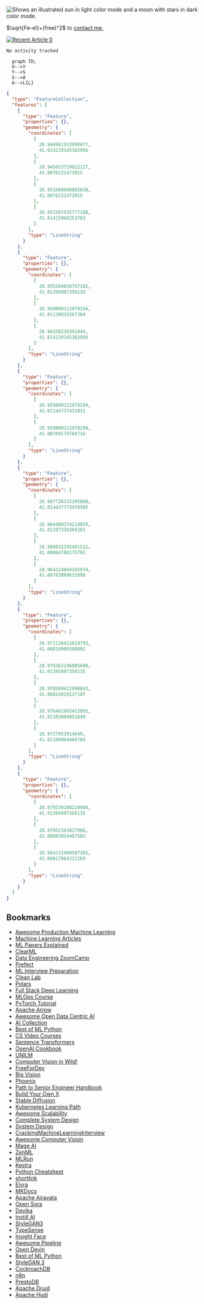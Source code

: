 <picture>
  <source media="(prefers-color-scheme: dark)" srcset="https://raw.githubusercontent.com/uysalserkan/uysalserkan/master/charmander-2.gif">
  <img alt="Shows an illustrated sun in light color mode and a moon with stars in dark color mode." src="https://raw.githubusercontent.com/uysalserkan/uysalserkan/master/charmander-2.gif">
</picture>

$\sqrt{Fe-el}+(free)^2$ to [contact me.](mailto:uysalserkan08@gmail.com)

<a target="_blank" href="https://github-readme-medium-recent-article.vercel.app/medium/@uysalserkan/0"><img src="https://github-readme-medium-recent-article.vercel.app/medium/@uysalserkan/0" alt="Recent Article 0"> 

<!--
<div align="center">
<p>Profile Visitor Counter</p>
<img src="https://profile-counter.glitch.me/uysalserkan/count.svg" alt="hit counter" align="center">
</div>
-->
<!--START_SECTION:waka-->

```txt
No activity tracked
```

<!--END_SECTION:waka-->

```mermaid
  graph TD;
  U-->Y
  Y-->S
  S-->A
  A-->L{L}
```


```geojson
{
  "type": "FeatureCollection",
  "features": [
    {
      "type": "Feature",
      "properties": {},
      "geometry": {
        "coordinates": [
          [
            28.944961553996677,
            41.014229145382956
          ],
          [
            28.945053719022127,
            41.0076222473015
          ],
          [
            28.951689600802638,
            41.0076222473015
          ],
          [
            28.951597435777188,
            41.01415960253783
          ]
        ],
        "type": "LineString"
      }
    },
    {
      "type": "Feature",
      "properties": {},
      "geometry": {
        "coordinates": [
          [
            28.955284036767182,
            41.01395097356135
          ],
          [
            28.959800122978294,
            41.01130828267384
          ],
          [
            28.96330239391844,
            41.014229145382956
          ]
        ],
        "type": "LineString"
      }
    },
    {
      "type": "Feature",
      "properties": {},
      "geometry": {
        "coordinates": [
          [
            28.959800122978294,
            41.01144737431031
          ],
          [
            28.959800122978294,
            41.00769179704716
          ]
        ],
        "type": "LineString"
      }
    },
    {
      "type": "Feature",
      "properties": {},
      "geometry": {
        "coordinates": [
          [
            28.967726315105068,
            41.014437773478505
          ],
          [
            28.964408374214855,
            41.01207328304281
          ],
          [
            28.968832295401512,
            41.00984780275792
          ],
          [
            28.964224044165974,
            41.00783089631898
          ]
        ],
        "type": "LineString"
      }
    },
    {
      "type": "Feature",
      "properties": {},
      "geometry": {
        "coordinates": [
          [
            28.971136421019793,
            41.00810909398092
          ],
          [
            28.974362196885608,
            41.01395097356135
          ],
          [
            28.978509622998843,
            41.00824819237107
          ],
          [
            28.976481992453955,
            41.01103009851849
          ],
          [
            28.9727953914649,
            41.01109964466784
          ]
        ],
        "type": "LineString"
      }
    },
    {
      "type": "Feature",
      "properties": {},
      "geometry": {
        "coordinates": [
          [
            28.979339108220984,
            41.01395097356135
          ],
          [
            28.97952343827086,
            41.00803954467503
          ],
          [
            28.984131689507365,
            41.00817864321269
          ]
        ],
        "type": "LineString"
      }
    }
  ]
}
```

## Bookmarks

- [Awesome Production Machine Learning](https://github.com/EthicalML/awesome-production-machine-learning)
- [Machine Learning Articles](https://github.com/christianversloot/machine-learning-articles)
- [ML Papers Explained](https://github.com/dair-ai/ML-Papers-Explained)
- [ClearML](https://github.com/allegroai/clearml)
- [Data Engineering ZoomCamp](https://github.com/DataTalksClub/data-engineering-zoomcamp)
- [Prefect](https://github.com/PrefectHQ/prefect)
- [ML Interview Preparation](https://github.com/ThinamXx/ML..Interview..Preparation)
- [Clean Lab](https://github.com/cleanlab/cleanlab)
- [Polars](https://github.com/pola-rs/polars)
- [Full Stack Deep Learning](https://github.com/full-stack-deep-learning/website)
- [MLOps Course](https://github.com/SkafteNicki/dtu_mlops)
- [PyTorch Tutorial](https://github.com/yunjey/pytorch-tutorial)
- [Apache Arrow](https://github.com/apache/arrow-datafusion)
- [Awesome Open Data Centric AI](https://github.com/Renumics/awesome-open-data-centric-ai)
- [AI Collection](https://github.com/ai-collection/ai-collection)
- [Best of ML Python](https://github.com/ml-tooling/best-of-ml-python)
- [CS Video Courses](https://github.com/Developer-Y/cs-video-courses)
- [Sentence Transformers](https://github.com/UKPLab/sentence-transformers)
- [OpenAI Cookbook](https://github.com/openai/openai-cookbook)
- [UNILM](https://github.com/microsoft/unilm/tree/master)
- [Computer Vision in Wild!](https://github.com/Computer-Vision-in-the-Wild/CVinW_Readings)
- [FreeForDev](https://github.com/ripienaar/free-for-dev)
- [Big Vision](https://github.com/google-research/big_vision)
- [Phoenix](https://github.com/Arize-ai/phoenix)
- [Path to Senior Engineer Handbook](https://github.com/jordan-cutler/path-to-senior-engineer-handbook)
- [Build Your Own X](https://github.com/codecrafters-io/build-your-own-x)
- [Stable Diffusion](https://github.com/Stability-AI/stablediffusion)
- [Kubernetes Learning Path](https://github.com/techiescamp/kubernetes-learning-path)
- [Awesome Scalability](https://github.com/binhnguyennus/awesome-scalability)
- [Complete System Design](https://github.com/Coder-World04/Complete-System-Design)
- [System Design](https://github.com/karanpratapsingh/system-design)
- [CrackingMachineLearningInterview](https://github.com/shafaypro/CrackingMachineLearningInterview)
- [Awesome Computer Vision](https://github.com/jbhuang0604/awesome-computer-vision)
- [Mage AI](https://github.com/mage-ai/mage-ai)
- [ZenML](https://github.com/zenml-io/zenml)
- [MLRun](https://github.com/mlrun/mlrun)
- [Kestra](https://github.com/kestra-io/kestra)
- [Python Cheatsheet](https://github.com/gto76/python-cheatsheet)
- [shortlink](https://github.com/shortlink-org/shortlink)
- [Elyra](https://github.com/elyra-ai/elyra)
- [MKDocs](https://github.com/mkdocs/mkdocs/tree/master)
- [Apache Airavata](https://github.com/apache/airavata)
- [Open Sora](https://github.com/hpcaitech/Open-Sora)
- [Devika](https://github.com/stitionai/devika)
- [Instill AI](https://github.com/instill-ai)
- [StyleGAN3](https://github.com/NVlabs/stylegan3)
- [TypeSense](https://github.com/typesense/typesense)
- [Insight Face](https://github.com/deepinsight/insightface)
- [Awesome Pipeline](https://github.com/pditommaso/awesome-pipeline?tab=readme-ov-file)
- [Open Devin](https://github.com/OpenDevin/OpenDevin)
- [Best of ML Python](https://github.com/ml-tooling/best-of-ml-python)
- [StyleGAN 3](https://github.com/NVlabs/stylegan3)
- [CockroachDB](https://github.com/cockroachdb/cockroach)
- [n8n](https://github.com/n8n-io/n8n)
- [PrestoDB](https://github.com/prestodb/presto)
- [Apache Druid](https://github.com/apache/druid/)
- [Apache Hudi](https://github.com/apache/hudi)
